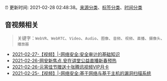 :alarm_clock: 更新时间: 2021-02-28 02:48:38。[来源分类](../README.md)、[标签分类](../TAGS.md)、[时间分类](../TIMELINE.md)

## 音视频相关


> 关键字：`WebVR`、`WebRTC`、`Video`、`Audio`、`图像`、`音频`、`视频`、`直播`、`摄像头`、`播放器`



- [2021-02-27-【视频】|-网络安全:安全审计的基础知识](https://sec.thief.one/article_content?a_id=5f2c19a4696f6ff4f4c288fc9263b966) 
- [2021-02-26-网安新焦点,安在讲堂公益直播新春预热](https://sec.thief.one/article_content?a_id=1d2a1a125592c884420915222a6a82ed) 
- [2021-02-26-元宵佳节赠送十张腾讯视频VIP月卡](https://sec.thief.one/article_content?a_id=e6fe74841bec71b5c281b787d92d96a3) 
- [2021-02-25-【视频】|-网络安全:基于网络与基于主机的漏洞扫描系统](https://sec.thief.one/article_content?a_id=5279462cf744fbf5ebf1d6369c6fcdc6) 